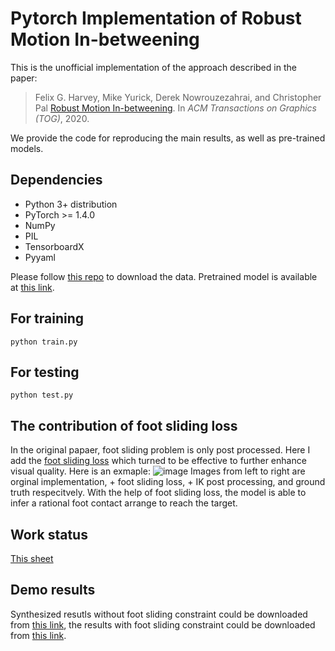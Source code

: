 # Pytorch Implementation of Robust Motion In-betweening

This is the unofficial implementation of the approach described in the paper:
> Felix G. Harvey, Mike Yurick, Derek Nowrouzezahrai, and Christopher Pal [Robust Motion In-betweening](https://static-wordpress.akamaized.net/montreal.ubisoft.com/wp-content/uploads/2020/07/09155337/RobustMotionInbetweening.pdf). In *ACM Transactions on Graphics (TOG)*, 2020.

We provide the code for reproducing the main results, as well as pre-trained models.

## Dependencies
- Python 3+ distribution
- PyTorch >= 1.4.0
- NumPy 
- PIL
- TensorboardX
- Pyyaml

Please follow [this repo](https://github.com/ubisoft/ubisoft-laforge-animation-dataset) to download the data. Pretrained model is available at [this link](https://drive.google.com/file/d/1_eqiIJA9NFrHfDGnOoo5s0BdKLhgBz1U/view?usp=sharing).

## For training
```
python train.py
```

## For testing
```
python test.py
```

## The contribution of foot sliding loss
In the original papaer, foot sliding problem is only post processed. Here I add the [foot sliding loss](https://github.com/xjwxjw/Pytorch-Robust-Motion-In-betweening/blob/386df7490ca2dfe89122952dd75b84506eedf700/train.py#L299) which turned to be effective to further enhance visual quality. Here is an exmaple:
![image](https://drive.google.com/uc?export=view&id=1UsIvPuJtuGKvScHE7QTNuDvFnQ79hMjP)
Images from left to right are orginal implementation, + foot sliding loss, + IK post processing, and ground truth respecitvely. With the help of foot sliding loss, the model is able to infer a rational foot contact arrange to reach the target.

## Work status
[This sheet](https://docs.google.com/spreadsheets/d/1UhpiTP2QyN1eut8PT26ld14hbsh1qCkTzvO-jR4Dr7I/edit?usp=sharing)

## Demo results
Synthesized resutls without foot sliding constraint could be downloaded from [this link](https://drive.google.com/file/d/1137bH0L-_Ri1cpJOjMi9oTUYC0x8v4fG/view?usp=sharing), the results with foot sliding constraint could be downloaded from [this link](https://drive.google.com/file/d/1FIoNyx-_SseJNWrzRjmDqeEpblyYrh3y/view?usp=sharing).
